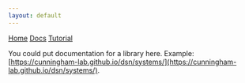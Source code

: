 ```yaml
---
layout: default
---
```


<script src='https://cdnjs.cloudflare.com/ajax/libs/mathjax/2.7.5/latest.js?config=TeX-MML-AM_CHTML' async></script>

<div class="topnav">
  <a href="../">Home</a>
  <a class="active"  href="#">Docs</a>
  <a href="../page3">Tutorial</a>
</div>

You could put documentation for a library here. Example: [https://cunningham-lab.github.io/dsn/systems/](https://cunningham-lab.github.io/dsn/systems/).
